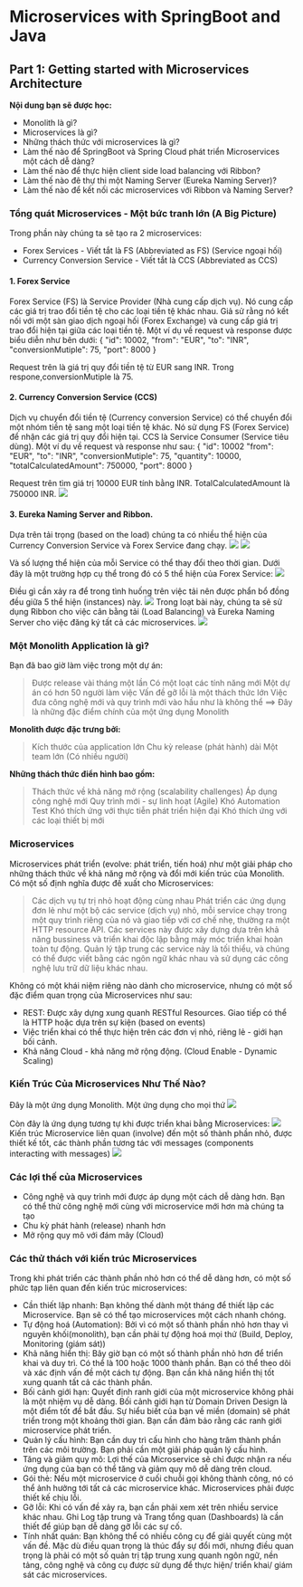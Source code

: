 # Microservices with SpringBoot and Java
## Part 1: Getting started with Microservices Architecture
**Nội dung bạn sẽ được học:**
- Monolith là gì?
- Microservices là gì?
- Những thách thức với microservices là gì?
- Làm thế nào để SpringBoot và Spring Cloud phát triển Microservices một cách dễ dàng?
- Làm thế nào để thực hiện client side load balancing với Ribbon?
- Làm thế nào đê thự thi một Naming Server (Eureka Naming Server)?
- Làm thế nào để kết nối các microservices với Ribbon và Naming Server?

### Tổng quát Microservices - Một bức tranh lớn (A Big Picture)
Trong phần này chúng ta sẽ tạo ra 2 microservices:
- Forex Services - Viết tắt là FS (Abbreviated as FS) (Service ngoại hối)
- Currency Conversion Service - Viết tắt là CCS (Abbreviated as CCS)

#### 1. Forex Service
Forex Service (FS) là Service Provider (Nhà cung cấp dịch vụ). Nó cung cấp các giá trị trao đổi tiền tệ cho các loại tiền tệ khác nhau.
Giả sử rằng nó kết nối với một sàn giao dịch ngoại hối (Forex Exchange) và cung cấp giá trị trao đổi hiện tại giữa các loại tiền tệ.
Một ví dụ về request và response được biểu diễn như bên dưới:
{
	"id": 10002,
	"from": "EUR",
	"to": "INR",
	"conversionMutiple": 75,
	"port": 8000
}

Request trên là giá trị quy đổi tiền tệ từ EUR sang INR. Trong respone,conversionMutiple là 75.

#### 2. Currency Conversion Service (CCS)
Dịch vụ chuyển đổi tiền tệ (Currency conversion Service) có thể chuyển đổi một nhóm tiền tệ sang một loại tiền tệ khác.
Nó sử dụng FS (Forex Service) để nhận các giá trị quy đổi hiện tại. CCS là Service Consumer (Service tiêu dùng).
Một ví dụ về request và response như sau:
{
	"id": 10002
	"from": "EUR",
	"to": "INR",
	"conversionMutiple": 75,
	"quantity": 10000,
	"totalCalculatedAmount": 750000,
	"port": 8000
}  

Request trên tìm giá trị 10000 EUR tính bằng INR. TotalCalculatedAmount là 750000 INR.
![](https://www.springboottutorial.com/images/Spring-Boot-Microservice-1-CCS-FS.png)

#### 3. Eureka Naming Server and Ribbon.
Dựa trên tải trọng (based on the load) chúng ta có nhiều thể hiện của Currency Conversion Service và Forex Service đang chạy.
![](https://www.springboottutorial.com/images/Spring-Boot-Microservice-2-CCS.png)
![](https://www.springboottutorial.com/images/Spring-Boot-Microservice-3-FSInstances.png)

Và số lượng thể hiện của mỗi Service có thể thay đổi theo thời gian. Dưới đây là một trường hợp cụ thể trong đó có 5 thể 
hiện của Forex Service:
![](https://www.springboottutorial.com/images/Spring-Boot-Microservice-4-5FSInstances.png)

Điều gì cần xảy ra để trong tình huống trên việc tải nên được phẩn bổ đồng đều giữa 5 thể hiện (instances) này.
![](https://www.springboottutorial.com/images/Spring-Boot-Microservice-5-CCSToFS5instances.png)
Trong loạt bài này, chúng ta sẽ sử dụng Ribbon cho việc cân bằng tải (Load Balancing) và Eureka Naming Server cho việc đăng ký
tất cả các microservices.
![](https://www.springboottutorial.com/images/Spring-Boot-Microservice-6-EurekaNamingServer-Deployment.png)

### Một Monolith Application là gì?
Bạn đã bao giờ làm việc trong một dự án:
> Được release vài tháng một lần
> Có một loạt các tính năng mới
> Một dự án có hơn 50 người làm việc
> Vấn đề gỡ lỗi là một thách thức lớn
> Việc đưa công nghệ mới và quy trình mới vào hầu như là không thể
==> Đây là những đặc điểm chính của một ứng dụng Monolith

**Monolith được đặc trưng bởi:**
> Kích thước của application lớn
> Chu kỳ release (phát hành) dài
> Một team lớn (Có nhiều người)

**Những thách thức điển hình bao gồm:**
> Thách thức về khả năng mở rộng (scalability challenges)
> Áp dụng công nghệ mới
> Quy trình mới - sự linh hoạt (Agile)
> Khó Automation Test
> Khó thích ứng với thực tiễn phát triển hiện đại
> Khó thích ứng với các loại thiết bị mới
### Microservices
Microservices phát triển (evolve: phát triển, tiến hoá) như một giải pháp cho những thách thức về khả năng mở rộng và đổi
mới kiến trúc của Monolith.
Có một số định nghĩa được đề xuất cho Microservices:
> Các dịch vụ tự trị nhỏ hoạt động cùng nhau
> Phát triển các ứng dụng đơn lẻ như một bộ các service (dịch vụ) nhỏ, mỗi service chạy trong một quy trình riêng của nó và
giao tiếp với cơ chế nhẹ, thường ra một HTTP resource API. Các services này được xây dựng dựa trên khả năng bussiness và
triển khai độc lập bằng máy móc triển khai hoàn toàn tự động. Quản lý tập trung các service này là tối thiểu, và chúng có 
thể được viết bằng các ngôn ngữ khác nhau và sử dụng các công nghệ lưu trữ dữ liệu khác nhau.


Không có một khái niệm riêng nào dành cho microservice, nhưng có một số đặc điểm quan trọng của Microservices như sau:
- REST: Được xây dựng xung quanh RESTful Resources. Giao tiếp có thể là HTTP hoặc dựa trên sự kiện (based on events)
- Việc triển khai có thể thực hiện trên các đơn vị nhỏ, riêng lẻ - giới hạn bối cảnh.
- Khả năng Cloud - khả năng mở rộng động. (Cloud Enable - Dynamic Scaling)

### Kiến Trúc Của Microservices Như Thế Nào?
Đây là một ứng dụng Monolith. Một ứng dụng cho mọi thứ
![](https://www.springboottutorial.com/images/MonolithApplication.png)

Còn đây là ứng dụng tương tự khi được triển khai bằng Microservices:
![](https://www.springboottutorial.com/images/MicroservicesArchitectureSplit.png)
Kiến trúc Microservice liên quan (involve) đến một số thành phần nhỏ, được thiết kế tốt, các thành phần tương tác với messages (components interacting with messages)
![](https://www.springboottutorial.com/images/Microservices-Chain-Example.png)

### Các lợi thế của Microservices
- Công nghệ và quy trình mới được áp dụng một cách dễ dàng hơn. Bạn có thể thử công nghệ mới cùng với microservice mới hơn mà chúng ta tạo
- Chu kỳ phát hành (release) nhanh hơn
- Mở rộng quy mô với đám mây (Cloud)

### Các thử thách với kiến trúc Microservices
Trong khi phát triển các thành phần nhỏ hơn có thể dễ dàng hơn, có một số phức tạp liên quan đến kiến trúc microservices:
- Cần thiết lập nhanh: Bạn không thế dành một tháng để thiết lập các Microservice. Bạn sẽ có thể tạo microservices một cách nhanh chóng.
- Tự động hoá (Automation): Bởi vì có một số thành phần nhỏ hơn thay vì nguyên khối(monolith), bạn cần phải tự động hoá mọi thứ (Build, Deploy, Monitoring (giám sát))
- Khả năng hiển thị: Bây giờ bạn có một số thành phần nhỏ hơn để triển khai và duy trì. Có thể là 100 hoặc 1000 thành phần. Bạn có thể theo dõi và xác định vấn đề
một cách tự động. Bạn cần khả năng hiển thị tốt xung quanh tất cả các thành phần.
- Bối cảnh giới hạn: Quyết định ranh giới của một microservice không phải là một nhiệm vụ dễ dàng. Bối cảnh giới hạn từ Domain Driven Design là một điểm tốt
để bắt đầu. Sự hiểu biết của bạn về miền (domain) sẽ phát triển trong một khoảng thời gian. Bạn cần đảm bảo rằng các ranh giới microservice phát triển.
- Quản lý cấu hình: Bạn cần duy trì cấu hình cho hàng trăm thành phần trên các môi trường. Bạn phải cần một giải pháp quản lý cấu hình.
- Tăng và giảm quy mô: Lợi thế của Microservice sẽ chỉ được nhận ra nếu ứng dụng của bạn có thể tăng và giảm quy mô dễ dàng trên cloud.
- Gói thẻ: Nếu một microservice ở cuối chuỗi gọi không thành công, nó có thể ảnh hưởng tới tất cả các microservice khác. Microservices phải được thiết kế chịu lỗi.
- Gỡ lỗi: Khi có vấn đề xảy ra, bạn cần phải xem xét trên nhiều service khác nhau. Ghi Log tập trung và Trang tổng quan (Dashboards) là cần thiết để giúp bạn dễ
dàng gỡ lỗi các sự cố.
- Tính nhất quán: Bạn không thể có nhiều công cụ để giải quyết cùng một vấn đề. Mặc dù điều quan trọng là thúc đẩy sự đổi mới, nhưng điều quan trọng là phải có
một số quản trị tập trung xung quanh ngôn ngữ, nền tảng, công nghệ và công cụ được sử dụng để thực hiện/ triển khai/ giám sát các microservices.

































































